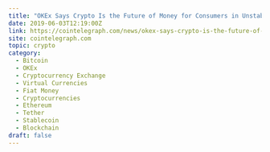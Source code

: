 ```yaml
---
title: "OKEx Says Crypto Is the Future of Money for Consumers in Unstable Economies"
date: 2019-06-03T12:19:00Z
link: https://cointelegraph.com/news/okex-says-crypto-is-the-future-of-money-for-consumers-in-unstable-economies?utm_medium=RSS&utm_source=hune
site: cointelegraph.com
topic: crypto
category:
  - Bitcoin
  - OKEx
  - Cryptocurrency Exchange
  - Virtual Currencies
  - Fiat Money
  - Cryptocurrencies
  - Ethereum
  - Tether
  - Stablecoin
  - Blockchain
draft: false
---
```

